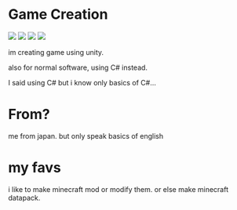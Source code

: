 # Game Creation

<p>
    <img src="https://img.shields.io/badge/-Unity-000000.svg?logo=unity&style=popout">
    <img src="https://img.shields.io/badge/Editor-VScode-darkblue.svg?logo=visualstudiocode&style=popout">
    <img src="https://img.shields.io/badge/Discord-hayattgd1366-7289DA.svg?logo=discord&style=popout">
    <img src="https://img.shields.io/badge/-CSharp-brightgreen.svg?logo=csharp&style=popout">
</p>

im creating game using unity.

also for normal software, using C# instead.

I said using C# but i know only basics of C#...

# From?

me from japan. but only speak basics of english

# my favs

i like to make minecraft mod or modify them.
or else make minecraft datapack.